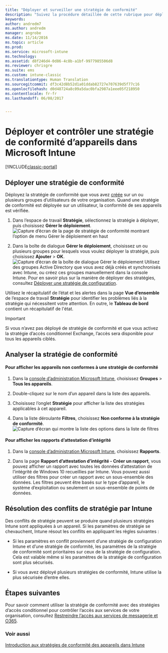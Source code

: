 ```yaml
---
title: "Déployer et surveiller une stratégie de conformité"
description: "Suivez la procédure détaillée de cette rubrique pour déployer et surveiller une stratégie de conformité d’appareil."
keywords: 
author: andredm7
ms.author: andredm
manager: angrobe
ms.date: 11/14/2016
ms.topic: article
ms.prod: 
ms.service: microsoft-intune
ms.technology: 
ms.assetid: d8f246d4-0d86-4c8b-a1bf-9977985506d8
ms.reviewer: chrisgre
ms.suite: ems
ms.custom: intune-classic
ms.translationtype: Human Translation
ms.sourcegitcommit: df3c42d8b52d1a01ddab82727e707639d5f77c16
ms.openlocfilehash: d0d48724a8c09a5dac0bfa2987a1eee05f218950
ms.contentlocale: fr-fr
ms.lasthandoff: 06/08/2017


---
```


# <a name="deploy-and-monitor-a-device-compliance-policy-in-microsoft-intune"></a>Déployer et contrôler une stratégie de conformité d’appareils dans Microsoft Intune

[!INCLUDE[classic-portal](../includes/classic-portal.md)]

## <a name="deploy-a-compliance-policy"></a>Déployer une stratégie de conformité
Déployez la stratégie de conformité que vous avez [créée](create-a-device-compliance-policy-in-microsoft-intune.md) sur un ou plusieurs groupes d’utilisateurs de votre organisation. Quand une stratégie de conformité est déployée sur un utilisateur, la conformité de ses appareils est vérifiée.

1.  Dans l’espace de travail **Stratégie**, sélectionnez la stratégie à déployer, puis choisissez **Gérer le déploiement**.
![Capture d’écran de la page de stratégie de conformité montrant l’option de menu Gérer le déploiement en haut](./media/intune-sa-3c-deploy-compliance-policy2.png)

2.  Dans la boîte de dialogue **Gérer le déploiement**, choisissez un ou plusieurs groupes pour lesquels vous voulez déployer la stratégie, puis choisissez **Ajouter** > **OK**.
![Capture d’écran de la boîte de dialogue Gérer le déploiement](./media/intune-sa-3d-deploy-compliance-policy3-Manage.png) Utilisez des groupes Active Directory que vous avez déjà créés et synchronisés avec Intune, ou créez ces groupes manuellement dans la console Intune. Pour en savoir plus sur la manière de déployer des stratégies, consultez [Déployer une stratégie de configuration](manage-settings-and-features-on-your-devices-with-microsoft-intune-policies.md).

Utilisez le récapitulatif de l’état et les alertes dans la page **Vue d’ensemble** de l’espace de travail **Stratégie** pour identifier les problèmes liés à la stratégie qui nécessitent votre attention. En outre, le **Tableau de bord** contient un récapitulatif de l'état.

> [!IMPORTANT]
> Si vous n’avez pas déployé de stratégie de conformité et que vous activez la stratégie d’accès conditionnel Exchange, l’accès sera disponible pour tous les appareils ciblés.

## <a name="monitor-the-compliance-policy"></a>Analyser la stratégie de conformité

#### <a name="to-view-devices-that-do-not-conform-to-a-compliance-policy"></a>Pour afficher les appareils non conformes à une stratégie de conformité

1.  Dans la [console d’administration Microsoft Intune](https://manage.microsoft.com), choisissez **Groupes** > **Tous les appareils**.

2.  Double-cliquez sur le nom d’un appareil dans la liste des appareils.

3.  Choisissez l’onglet **Stratégie** pour afficher la liste des stratégies applicables à cet appareil.

4.  Dans la liste déroulante **Filtres**, choisissez **Non conforme à la stratégie de conformité**.
![Capture d’écran qui montre la liste des options dans la liste de filtres](./media/intune-sa-3e-view-device-noncompliance.png)

#### <a name="to-view-the-health-attestation-reports"></a>Pour afficher les rapports d’attestation d’intégrité

1.  Dans la [console d’administration Microsoft Intune](https://manage.microsoft.com), choisissez **Rapports**.

2.  Dans la page **Rapport d’attestation d’intégrité - Créer un rapport**, vous pouvez afficher un rapport avec toutes les données d’attestation de l’intégrité de Windows 10 recueillies par Intune. Vous pouvez aussi utiliser des filtres pour créer un rapport avec un sous-ensemble des données. Les filtres peuvent être basés sur le type d’appareil, le système d’exploitation ou seulement un sous-ensemble de points de données.

## <a name="how-intune-resolves-policy-conflicts"></a>Résolution des conflits de stratégie par Intune
Des conflits de stratégie peuvent se produire quand plusieurs stratégies Intune sont appliquées à un appareil. Si les paramètres de stratégie se chevauchent, Intune résout les conflits en appliquant les règles suivantes :

-   Si les paramètres en conflit proviennent d’une stratégie de configuration Intune et d’une stratégie de conformité, les paramètres de la stratégie de conformité sont prioritaires sur ceux de la stratégie de configuration. Cela est valable même si les paramètres de la stratégie de configuration sont plus sécurisés.

-   Si vous avez déployé plusieurs stratégies de conformité, Intune utilise la plus sécurisée d’entre elles.

## <a name="next-steps"></a>Étapes suivantes
Pour savoir comment utiliser la stratégie de conformité avec des stratégies d’accès conditionnel pour contrôler l’accès aux services de votre organisation, consultez [Restreindre l’accès aux services de messagerie et O365](restrict-access-to-email-and-o365-services-with-microsoft-intune.md).


### <a name="see-also"></a>Voir aussi
[Introduction aux stratégies de conformité des appareils dans Intune](introduction-to-device-compliance-policies-in-microsoft-intune.md)

